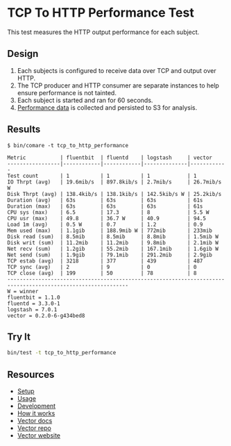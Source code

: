 # TCP To HTTP Performance Test

This test measures the HTTP output performance for each subject.

## Design

1. Each subjects is configured to receive data over TCP and output over HTTP.
2. The TCP producer and HTTP consumer are separate instances to help ensure performance is not
   tainted.
3. Each subject is started and ran for 60 seconds.
4. [Performance data][performance_data] is collected and persisted to S3 for analysis.

## Results

```
$ bin/comare -t tcp_to_http_performance

Metric           | fluentbit  | fluentd    | logstash     | vector     
-----------------|------------|------------|--------------|------------
Test count       | 1          | 1          | 1            | 1          
IO Thrpt (avg)   | 19.6mib/s  | 897.8kib/s | 2.7mib/s     | 26.7mib/s W
Disk Thrpt (avg) | 138.4kib/s | 138.1kib/s | 142.5kib/s W | 25.2kib/s  
Duration (avg)   | 63s        | 63s        | 63s          | 61s        
Duration (max)   | 63s        | 63s        | 63s          | 61s        
CPU sys (max)    | 6.5        | 17.3       | 8            | 5.5 W      
CPU usr (max)    | 49.8       | 36.7 W     | 40.9         | 94.5       
Load 1m (avg)    | 0.5 W      | 0.7        | 1.2          | 0.9        
Mem used (max)   | 1.1gib     | 188.9mib W | 772mib       | 233mib     
Disk read (sum)  | 8.5mib     | 8.5mib     | 8.8mib       | 1.5mib W   
Disk writ (sum)  | 11.2mib    | 11.2mib    | 9.8mib       | 2.1mib W   
Net recv (sum)   | 1.2gib     | 55.2mib    | 167.1mib     | 1.6gib W   
Net send (sum)   | 1.9gib     | 79.1mib    | 291.2mib     | 2.9gib     
TCP estab (avg)  | 3218       | 377        | 439          | 487        
TCP sync (avg)   | 2          | 9          | 0            | 0          
TCP close (avg)  | 199        | 50         | 78           | 8          
-------------------------------------------------------------------------------------------------------------
W = winner
fluentbit = 1.1.0
fluentd = 3.3.0-1
logstash = 7.0.1
vector = 0.2.0-6-g434bed8
```

## Try It

```bash
bin/test -t tcp_to_http_performance
```

## Resources

* [Setup][setup]
* [Usage][usage]
* [Development][development]
* [How it works][how_it_works]
* [Vector docs][docs]
* [Vector repo][repo]
* [Vector website][website]


[development]: /README.md#development
[docs]: https://docs.vectorproject.io
[how_it_works]: /README.md#how-it-works
[performance_data]: /README.md#performance-data
[repo]: https://github.com/timberio/vector
[setup]: /README.md#setup
[usage]: /README.md#usage
[website]: https://vectorproject.io
